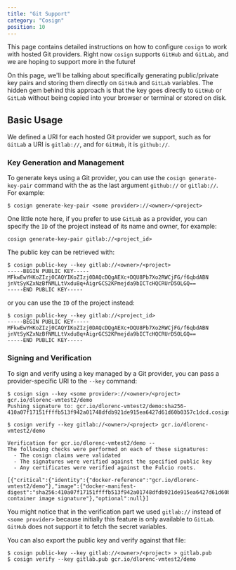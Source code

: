 ```yaml
---
title: "Git Support"
category: "Cosign"
position: 10
---
```


This page contains detailed instructions on how to configure `cosign` to work with hosted Git providers. Right
now `cosign` supports `GitHub` and `GitLab`, and we are hoping to support more in the future!

On this page, we'll be talking about specifically generating public/private key pairs and storing them directly
on `GitHub` and `GitLab` variables. The hidden gem behind this approach is that the key goes directly to `GitHub`
or `GitLab` without being copied into your browser or terminal or stored on disk.

## Basic Usage

We defined a URI for each hosted Git provider we support, such as for `GitLab` a URI is `gitlab://`, and for `GitHub`,
it is `github://`.

### Key Generation and Management

To generate keys using a Git provider, you can use the `cosign generate-key-pair` command with the as the last
argument `github://` or `gitlab://`. For example:

```shell
$ cosign generate-key-pair <some provider>://<owner>/<project>
```

One little note here, if you prefer to use `GitLab` as a provider, you can specify the `ID` of the project instead of
its name and owner, for example:

```shell
cosign generate-key-pair gitlab://<project_id>
```

The public key can be retrieved with:

```shell
$ cosign public-key --key gitlab://<owner>/<project>
-----BEGIN PUBLIC KEY-----
MFkwEwYHKoZIzj0CAQYIKoZIzj0DAQcDQgAEXc+DQU8Pb7Xo2RWCjFG/f6qbdABN
jnVtSyKZxNzBfNMLLtVxdu8q+AigrGCS2KPmejda9bICTcHQCRUrD5OLGQ==
-----END PUBLIC KEY-----
```

or you can use the `ID` of the project instead:

```shell
$ cosign public-key --key gitlab://<project_id>
-----BEGIN PUBLIC KEY-----
MFkwEwYHKoZIzj0CAQYIKoZIzj0DAQcDQgAEXc+DQU8Pb7Xo2RWCjFG/f6qbdABN
jnVtSyKZxNzBfNMLLtVxdu8q+AigrGCS2KPmejda9bICTcHQCRUrD5OLGQ==
-----END PUBLIC KEY-----
```

### Signing and Verification

To sign and verify using a key managed by a Git provider, you can pass a provider-specific URI to the `--key` command:

```shell
$ cosign sign --key <some provider>://<owner>/<project> gcr.io/dlorenc-vmtest2/demo
Pushing signature to: gcr.io/dlorenc-vmtest2/demo:sha256-410a07f17151ffffb513f942a01748dfdb921de915ea6427d61d60b0357c1dcd.cosign

$ cosign verify --key gitlab://<owner>/<project> gcr.io/dlorenc-vmtest2/demo

Verification for gcr.io/dlorenc-vmtest2/demo --
The following checks were performed on each of these signatures:
  - The cosign claims were validated
  - The signatures were verified against the specified public key
  - Any certificates were verified against the Fulcio roots.

[{"critical":{"identity":{"docker-reference":"gcr.io/dlorenc-vmtest2/demo"},"image":{"docker-manifest-digest":"sha256:410a07f17151ffffb513f942a01748dfdb921de915ea6427d61d60b0357c1dcd"},"type":"cosign container image signature"},"optional":null}]
```

You might notice that in the verification part we used `gitlab://` instead of `<some provider>` because initially this
feature is only available to `GitLab`. `GitHub` does not support it to fetch the secret variables.

You can also export the public key and verify against that file:

```shell
$ cosign public-key --key gitlab://<owner>/<project> > gitlab.pub
$ cosign verify --key gitlab.pub gcr.io/dlorenc-vmtest2/demo
```
